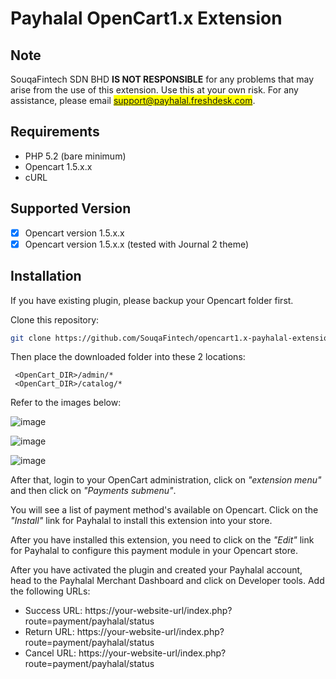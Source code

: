 # Payhalal OpenCart1.x Extension

## Note

SouqaFintech SDN BHD **IS NOT RESPONSIBLE** for any problems that may arise from the use of this extension. Use this at your own risk. For any assistance, please email <mark>support@payhalal.freshdesk.com</mark>.

## Requirements
- PHP 5.2 (bare minimum)
- Opencart 1.5.x.x
- cURL

## Supported Version

- [x] Opencart version 1.5.x.x 
- [x] Opencart version 1.5.x.x (tested with Journal 2 theme)

## Installation

If you have existing plugin, please backup your Opencart folder first.

Clone this repository:

```bash
git clone https://github.com/SouqaFintech/opencart1.x-payhalal-extension.git
```

Then place the downloaded folder into these 2 locations:

```
 <OpenCart_DIR>/admin/*
 <OpenCart_DIR>/catalog/*
```

Refer to the images below:

![image](https://payhalal.my/images/opencart/plugin_list.jpg) 

![image](https://payhalal.my/images/opencart/plugin_setting.jpg)

![image](https://payhalal.my/images/opencart/payment.jpg)

After that, login to your OpenCart administration, click on *"extension menu"*  and then click on *"Payments submenu"*.

You will see a list of payment method's available on Opencart. Click on the *"Install"* link for Payhalal to install this extension into your store.

After you have installed this extension, you need to click on the *"Edit"* link for Payhalal to configure this payment module in your Opencart store.

After you have activated the plugin and created your Payhalal account, head to the Payhalal Merchant Dashboard and click on Developer tools. Add the following URLs:

- Success URL: https://your-website-url/index.php?route=payment/payhalal/status
- Return URL: https://your-website-url/index.php?route=payment/payhalal/status
- Cancel URL: https://your-website-url/index.php?route=payment/payhalal/status
